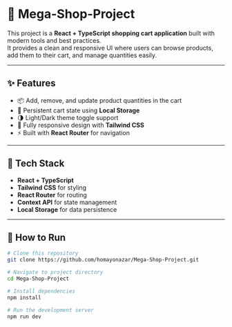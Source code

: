 # 🛒 Mega-Shop-Project

This project is a **React + TypeScript shopping cart application** built with modern tools and best practices.  
It provides a clean and responsive UI where users can browse products, add them to their cart, and manage quantities easily.  

---

## ✨ Features
- 📦 Add, remove, and update product quantities in the cart  
- 💾 Persistent cart state using **Local Storage**  
- 🌗 Light/Dark theme toggle support  
- 📱 Fully responsive design with **Tailwind CSS**  
- ⚡ Built with **React Router** for navigation  

---

## 🚀 Tech Stack
- **React + TypeScript**  
- **Tailwind CSS** for styling  
- **React Router** for routing  
- **Context API** for state management  
- **Local Storage** for data persistence  

---

## 📖 How to Run
```bash
# Clone this repository
git clone https://github.com/homayonazar/Mega-Shop-Project.git

# Navigate to project directory
cd Mega-Shop-Project

# Install dependencies
npm install

# Run the development server
npm run dev